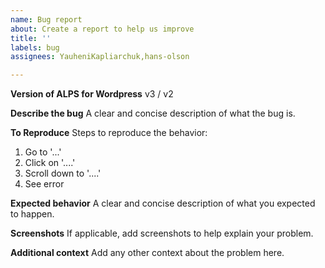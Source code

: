 ```yaml
---
name: Bug report
about: Create a report to help us improve
title: ''
labels: bug
assignees: YauheniKapliarchuk,hans-olson

---
```


**Version of ALPS for Wordpress**
v3 / v2

**Describe the bug**
A clear and concise description of what the bug is.

**To Reproduce**
Steps to reproduce the behavior:
1. Go to '...'
2. Click on '....'
3. Scroll down to '....'
4. See error

**Expected behavior**
A clear and concise description of what you expected to happen.

**Screenshots**
If applicable, add screenshots to help explain your problem.

**Additional context**
Add any other context about the problem here.
